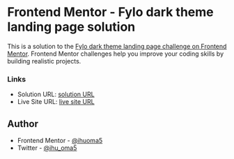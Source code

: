# Frontend Mentor - Fylo dark theme landing page solution

This is a solution to the [Fylo dark theme landing page challenge on Frontend Mentor](https://www.frontendmentor.io/challenges/fylo-dark-theme-landing-page-5ca5f2d21e82137ec91a50fd). Frontend Mentor challenges help you improve your coding skills by building realistic projects. 



### Links

- Solution URL: [solution URL](https://github.com/Ihuoma5/fylo-dark-theme-landing-page)
- Live Site URL: [live site URL](https://flyo-dark-theme.netlify.app/)

## Author

- Frontend Mentor - [@ihuoma5](https://www.frontendmentor.io/profile/youruseihuoma5rname)
- Twitter - [@ihu_oma5](https://www.twitter.com/ihu_oma5)


